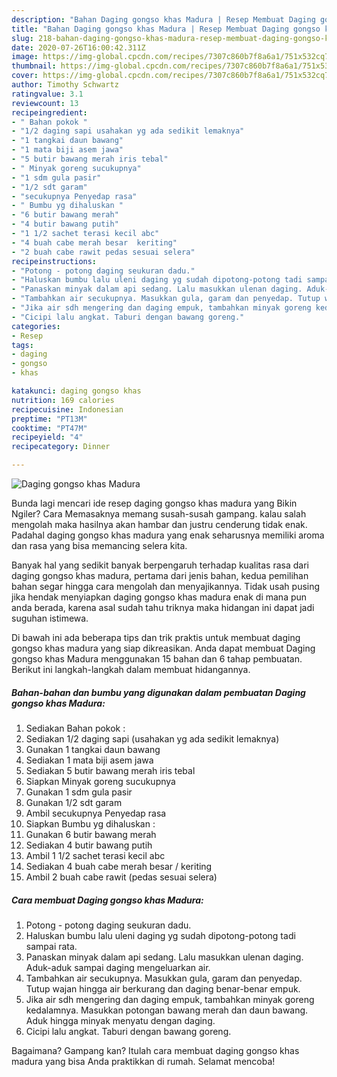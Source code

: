 ```yaml
---
description: "Bahan Daging gongso khas Madura | Resep Membuat Daging gongso khas Madura Yang Paling Enak"
title: "Bahan Daging gongso khas Madura | Resep Membuat Daging gongso khas Madura Yang Paling Enak"
slug: 218-bahan-daging-gongso-khas-madura-resep-membuat-daging-gongso-khas-madura-yang-paling-enak
date: 2020-07-26T16:00:42.311Z
image: https://img-global.cpcdn.com/recipes/7307c860b7f8a6a1/751x532cq70/daging-gongso-khas-madura-foto-resep-utama.jpg
thumbnail: https://img-global.cpcdn.com/recipes/7307c860b7f8a6a1/751x532cq70/daging-gongso-khas-madura-foto-resep-utama.jpg
cover: https://img-global.cpcdn.com/recipes/7307c860b7f8a6a1/751x532cq70/daging-gongso-khas-madura-foto-resep-utama.jpg
author: Timothy Schwartz
ratingvalue: 3.1
reviewcount: 13
recipeingredient:
- " Bahan pokok "
- "1/2 daging sapi usahakan yg ada sedikit lemaknya"
- "1 tangkai daun bawang"
- "1 mata biji asem jawa"
- "5 butir bawang merah iris tebal"
- " Minyak goreng sucukupnya"
- "1 sdm gula pasir"
- "1/2 sdt garam"
- "secukupnya Penyedap rasa"
- " Bumbu yg dihaluskan "
- "6 butir bawang merah"
- "4 butir bawang putih"
- "1 1/2 sachet terasi kecil abc"
- "4 buah cabe merah besar  keriting"
- "2 buah cabe rawit pedas sesuai selera"
recipeinstructions:
- "Potong - potong daging seukuran dadu."
- "Haluskan bumbu lalu uleni daging yg sudah dipotong-potong tadi sampai rata."
- "Panaskan minyak dalam api sedang. Lalu masukkan ulenan daging. Aduk-aduk sampai daging mengeluarkan air."
- "Tambahkan air secukupnya. Masukkan gula, garam dan penyedap. Tutup wajan hingga air berkurang dan daging benar-benar empuk."
- "Jika air sdh mengering dan daging empuk, tambahkan minyak goreng kedalamnya. Masukkan potongan bawang merah dan daun bawang. Aduk hingga minyak menyatu dengan daging."
- "Cicipi lalu angkat. Taburi dengan bawang goreng."
categories:
- Resep
tags:
- daging
- gongso
- khas

katakunci: daging gongso khas 
nutrition: 169 calories
recipecuisine: Indonesian
preptime: "PT13M"
cooktime: "PT47M"
recipeyield: "4"
recipecategory: Dinner

---
```



![Daging gongso khas Madura](https://img-global.cpcdn.com/recipes/7307c860b7f8a6a1/751x532cq70/daging-gongso-khas-madura-foto-resep-utama.jpg)

Bunda lagi mencari ide resep daging gongso khas madura yang Bikin Ngiler? Cara Memasaknya memang susah-susah gampang. kalau salah mengolah maka hasilnya akan hambar dan justru cenderung tidak enak. Padahal daging gongso khas madura yang enak seharusnya memiliki aroma dan rasa yang bisa memancing selera kita.



Banyak hal yang sedikit banyak berpengaruh terhadap kualitas rasa dari daging gongso khas madura, pertama dari jenis bahan, kedua pemilihan bahan segar hingga cara mengolah dan menyajikannya. Tidak usah pusing jika hendak menyiapkan daging gongso khas madura enak di mana pun anda berada, karena asal sudah tahu triknya maka hidangan ini dapat jadi suguhan istimewa.


Di bawah ini ada beberapa tips dan trik praktis untuk membuat daging gongso khas madura yang siap dikreasikan. Anda dapat membuat Daging gongso khas Madura menggunakan 15 bahan dan 6 tahap pembuatan. Berikut ini langkah-langkah dalam membuat hidangannya.

<!--inarticleads1-->

##### Bahan-bahan dan bumbu yang digunakan dalam pembuatan Daging gongso khas Madura:

1. Sediakan  Bahan pokok :
1. Sediakan 1/2 daging sapi (usahakan yg ada sedikit lemaknya)
1. Gunakan 1 tangkai daun bawang
1. Sediakan 1 mata biji asem jawa
1. Sediakan 5 butir bawang merah iris tebal
1. Siapkan  Minyak goreng sucukupnya
1. Gunakan 1 sdm gula pasir
1. Gunakan 1/2 sdt garam
1. Ambil secukupnya Penyedap rasa
1. Siapkan  Bumbu yg dihaluskan :
1. Gunakan 6 butir bawang merah
1. Sediakan 4 butir bawang putih
1. Ambil 1 1/2 sachet terasi kecil abc
1. Sediakan 4 buah cabe merah besar / keriting
1. Ambil 2 buah cabe rawit (pedas sesuai selera)




<!--inarticleads2-->

##### Cara membuat Daging gongso khas Madura:

1. Potong - potong daging seukuran dadu.
1. Haluskan bumbu lalu uleni daging yg sudah dipotong-potong tadi sampai rata.
1. Panaskan minyak dalam api sedang. Lalu masukkan ulenan daging. Aduk-aduk sampai daging mengeluarkan air.
1. Tambahkan air secukupnya. Masukkan gula, garam dan penyedap. Tutup wajan hingga air berkurang dan daging benar-benar empuk.
1. Jika air sdh mengering dan daging empuk, tambahkan minyak goreng kedalamnya. Masukkan potongan bawang merah dan daun bawang. Aduk hingga minyak menyatu dengan daging.
1. Cicipi lalu angkat. Taburi dengan bawang goreng.




Bagaimana? Gampang kan? Itulah cara membuat daging gongso khas madura yang bisa Anda praktikkan di rumah. Selamat mencoba!
